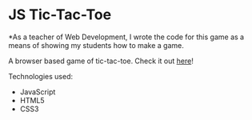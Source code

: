 # JS Tic-Tac-Toe

*As a teacher of Web Development, I wrote the code for this game as a means of showing my students how to make a game.

A browser based game of tic-tac-toe.  Check it out [here](https://arowland900.github.io/tic-tac-toe/)!

Technologies used:

* JavaScript
* HTML5
* CSS3
